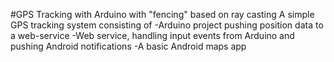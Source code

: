 #GPS Tracking with Arduino with "fencing" based on ray casting
A simple GPS tracking system consisting of
-Arduino project pushing position data to a web-service
-Web service, handling input events from Arduino and pushing Android notifications
-A basic Android maps app
